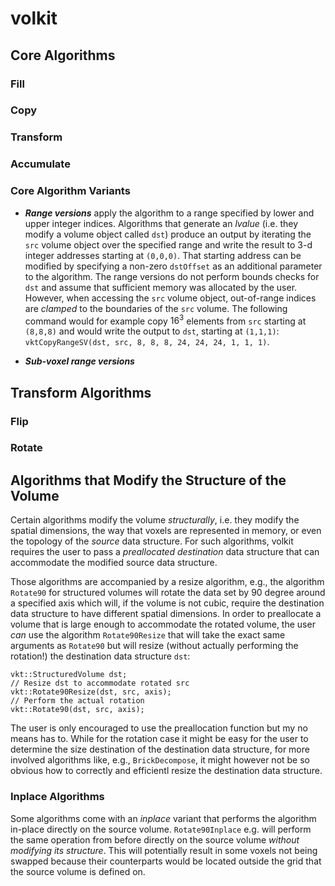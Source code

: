 volkit
======

Core Algorithms
---------------

### Fill

### Copy

### Transform

### Accumulate

### Core Algorithm Variants

- ***Range versions*** apply the algorithm to a range specified by lower and upper integer indices. Algorithms that generate an _lvalue_ (i.e. they modify a volume object called `dst`) produce an output by iterating the `src` volume object over the specified range and write the result to 3-d integer addresses starting at `(0,0,0)`. That starting address can be modified by specifying a non-zero `dstOffset` as an additional parameter to the algorithm. The range versions do not perform bounds checks for `dst` and assume that sufficient memory was allocated by the user. However, when accessing the `src` volume object, out-of-range indices are _clamped_ to the boundaries of the `src` volume. The following command would for example copy $16^3$ elements from `src` starting at `(8,8,8)` and would write the output to `dst`, starting at `(1,1,1)`: ```vktCopyRangeSV(dst, src, 8, 8, 8, 24, 24, 24, 1, 1, 1)```.

- ***Sub-voxel range versions***

Transform Algorithms
--------------------

### Flip

### Rotate

Algorithms that Modify the Structure of the Volume
--------------------------------------------------

Certain algorithms modify the volume _structurally_, i.e. they modify the spatial dimensions, the way that voxels are represented in memory, or even the topology of the _source_ data structure. For such algorithms, volkit requires the user to pass a _preallocated destination_ data structure that can accommodate the modified source data structure.

Those algorithms are accompanied by a resize algorithm, e.g., the algorithm `Rotate90` for structured volumes will rotate the data set by 90 degree around a specified axis which will, if the volume is not cubic, require the destination data structure to have different spatial dimensions. In order to preallocate a volume that is large enough to accommodate the rotated volume, the user _can_ use the algorithm `Rotate90Resize` that will take the exact same arguments as `Rotate90` but will resize (without actually performing the rotation!) the destination data structure `dst`:
```
vkt::StructuredVolume dst;
// Resize dst to accommodate rotated src
vkt::Rotate90Resize(dst, src, axis);
// Perform the actual rotation
vkt::Rotate90(dst, src, axis);
```

The user is only encouraged to use the preallocation function but my no means has to. While for the rotation case it might be easy for the user to determine the size destination of the destination data structure, for more involved algorithms like, e.g., `BrickDecompose`, it might however not be so obvious how to correctly and efficientl resize the destination data structure.

### Inplace Algorithms

Some algorithms come with an _inplace_ variant that performs the algorithm in-place directly on the source volume. `Rotate90Inplace` e.g. will perform the same operation from before directly on the source volume _without modifying its structure_. This will potentially result in some voxels not being swapped because their counterparts would be located outside the grid that the source volume is defined on.
